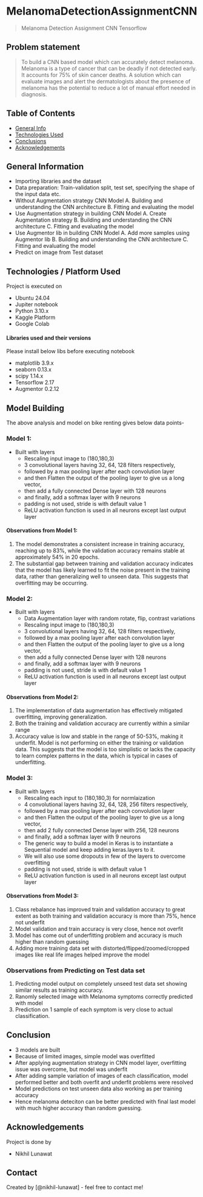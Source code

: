 # MelanomaDetectionAssignmentCNN
> Melanoma Detection Assignment CNN Tensorflow

## Problem statement
> To build a CNN based model which can accurately detect melanoma. Melanoma is a type of cancer that can be deadly if not detected early. It accounts for 75% of skin cancer deaths. A solution which can evaluate images and alert the dermatologists about the presence of melanoma has the potential to reduce a lot of manual effort needed in diagnosis.

## Table of Contents
* [General Info](#general-information)
* [Technologies Used](#technologies-used)
* [Conclusions](#conclusions)
* [Acknowledgements](#acknowledgements)

## General Information

- Importing libraries and the dataset
- Data preparation: Train-validation split, test set, specifying the shape of the input data etc.
- Without Augmentation strategy CNN Model
  A. Building and understanding the CNN architecture
  B. Fitting and evaluating the model
- Use Augmentation strategy in building CNN Model
  A. Create Augmentation strategy
  B. Building and understanding the CNN architecture
  C. Fitting and evaluating the model
- Use Augmentor lib in building CNN Model
  A. Add more samples using Augmentor lib
  B. Building and understanding the CNN architecture
  C. Fitting and evaluating the model
- Predict on image from Test dataset

## Technologies / Platform Used
Project is executed on

- Ubuntu 24.04
- Jupiter notebook
- Python 3.10.x
- Kaggle Platform
- Google Colab

#### Libraries used and their versions
Please install below libs before executing notebook

- matplotlib 3.9.x
- seaborn 0.13.x
- scipy 1.14.x
- Tensorflow 2.17
- Augmentor 0.2.12


## Model Building
The above analysis and model on bike renting gives below data points-

### Model 1:
- Built with layers
    - Rescaling input image to (180,180,3)
    - 3 convolutional layers having 32, 64, 128 filters respectively,
    - followed by a max pooling layer after each convolution layer
    - and then Flatten the output of the pooling layer to give us a long vector,
    - then add a fully connected Dense layer with 128 neurons
    - and finally, add a softmax layer with 9 neurons
    - padding is not used, stride is with default value 1
    - ReLU activation function is used in all neurons except last output layer

#### Observations from Model 1:
1. The model demonstrates a consistent increase in training accuracy, reaching up to 83%, while the validation accuracy remains stable at approximately 54% in 20 epochs.
2. The substantial gap between training and validation accuracy indicates that the model has likely learned to fit the noise present in the training data, rather than generalizing well to unseen data. This suggests that overfitting may be occurring.

### Model 2:
- Built with layers
    - Data Augmentation layer with random rotate, flip, contrast variations
    - Rescaling input image to (180,180,3)
    - 3 convolutional layers having 32, 64, 128 filters respectively,
    - followed by a max pooling layer after each convolution layer
    - and then Flatten the output of the pooling layer to give us a long vector,
    - then add a fully connected Dense layer with 128 neurons
    - and finally, add a softmax layer with 9 neurons
    - padding is not used, stride is with default value 1
    - ReLU activation function is used in all neurons except last output layer

#### Observations from Model 2:
1. The implementation of data augmentation has effectively mitigated overfitting, improving generalization.
2. Both the training and validation accuracy are currently within a similar range
3. Accuracy value is low and stable in the range of 50-53%, making it underfit. Model is not performing on either the training or validation data. This suggests that the model is too simplistic or lacks the capacity to learn complex patterns in the data, which is typical in cases of underfitting.

### Model 3:
- Built with layers
    - Rescaling each input to (180,180,3) for normlaization
    - 4 convolutional layers having 32, 64, 128, 256 filters respectively,
    - followed by a max pooling layer after each convolution layer
    - and then Flatten the output of the pooling layer to give us a long vector,
    - then add 2 fully connected Dense layer with 256, 128 neurons
    - and finally, add a softmax layer with 9 neurons
    - The generic way to build a model in Keras is to instantiate a Sequential model and keep adding keras.layers to it.
    - We will also use some dropouts in few of the layers to overcome overfitting
    - padding is not used, stride is with default value 1
    - ReLU activation function is used in all neurons except last output layer

#### Observations from Model 3:
1. Class rebalance has improved train and validation accuracy to great extent as both training and validation accuracy is more than 75%, hence not underfit
2. Model validation and train accuracy is very close, hence not overfit
3. Model has come out of underfitting problem and accuracy is much higher than random guessing
4. Adding more training data set with distorted/flipped/zoomed/cropped images like real life images helped improve the model

### Observations from Predicting on Test data set
1. Predicting model output on completely unseed test data set showing similar results as training accuracy.
2. Ranomly selected image with Melanoma symptoms correctly predicted with model
3. Prediction on 1 sample of each symptom is very close to actual classification.

## Conclusion
- 3 models are built
- Because of limited images, simple model was overfitted
- After applying augmentation strategy in CNN model layer, overfitting issue was overcome, but model was underfit
- After adding sample variation of images of each classification, model performed better and both overfit and underfit problems were resolved
- Model predictions on test unseen data also working as per training accuracy
- Hence melanoma deteciton can be better predicted with final last model with much higher accuracy than random guessing.

## Acknowledgements
Project is done by

- Nikhil Lunawat

## Contact
Created by [@nikhil-lunawat] - feel free to contact me!
